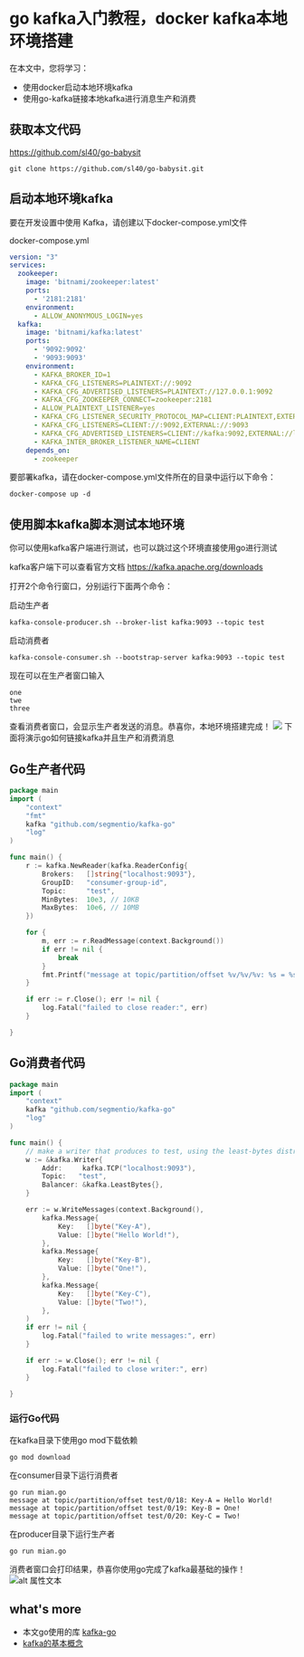# go kafka入门教程，docker kafka本地环境搭建
在本文中，您将学习：

* 使用docker启动本地环境kafka
* 使用go-kafka链接本地kafka进行消息生产和消费


## 获取本文代码
https://github.com/sl40/go-babysit
~~~
git clone https://github.com/sl40/go-babysit.git
~~~

## 启动本地环境kafka
要在开发设置中使用 Kafka，请创建以下docker-compose.yml文件

docker-compose.yml
~~~ yml
version: "3"
services:
  zookeeper:
    image: 'bitnami/zookeeper:latest'
    ports:
      - '2181:2181'
    environment:
      - ALLOW_ANONYMOUS_LOGIN=yes
  kafka:
    image: 'bitnami/kafka:latest'
    ports:
      - '9092:9092'
      - '9093:9093'
    environment:
      - KAFKA_BROKER_ID=1
      - KAFKA_CFG_LISTENERS=PLAINTEXT://:9092
      - KAFKA_CFG_ADVERTISED_LISTENERS=PLAINTEXT://127.0.0.1:9092
      - KAFKA_CFG_ZOOKEEPER_CONNECT=zookeeper:2181
      - ALLOW_PLAINTEXT_LISTENER=yes
      - KAFKA_CFG_LISTENER_SECURITY_PROTOCOL_MAP=CLIENT:PLAINTEXT,EXTERNAL:PLAINTEXT
      - KAFKA_CFG_LISTENERS=CLIENT://:9092,EXTERNAL://:9093
      - KAFKA_CFG_ADVERTISED_LISTENERS=CLIENT://kafka:9092,EXTERNAL://localhost:9093
      - KAFKA_INTER_BROKER_LISTENER_NAME=CLIENT
    depends_on:
      - zookeeper
~~~
要部署kafka，请在docker-compose.yml文件所在的目录中运行以下命令：
~~~
docker-compose up -d
~~~

## 使用脚本kafka脚本测试本地环境
你可以使用kafka客户端进行测试，也可以跳过这个环境直接使用go进行测试

kafka客户端下可以查看官方文档 https://kafka.apache.org/downloads

打开2个命令行窗口，分别运行下面两个命令：

启动生产者
~~~
kafka-console-producer.sh --broker-list kafka:9093 --topic test
~~~
启动消费者
~~~
kafka-console-consumer.sh --bootstrap-server kafka:9093 --topic test
~~~

现在可以在生产者窗口输入
~~~
one
twe
three
~~~
查看消费者窗口，会显示生产者发送的消息。恭喜你，本地环境搭建完成！
![](https://sl40.oss-cn-hangzhou.aliyuncs.com/blog/kafak_client.png)
下面将演示go如何链接kafka并且生产和消费消息

## Go生产者代码

~~~ go
package main
import (
	"context"
	"fmt"
	kafka "github.com/segmentio/kafka-go"
	"log"
)

func main() {
	r := kafka.NewReader(kafka.ReaderConfig{
		Brokers:   []string{"localhost:9093"},
		GroupID:   "consumer-group-id",
		Topic:     "test",
		MinBytes:  10e3, // 10KB
		MaxBytes:  10e6, // 10MB
	})

	for {
		m, err := r.ReadMessage(context.Background())
		if err != nil {
			break
		}
		fmt.Printf("message at topic/partition/offset %v/%v/%v: %s = %s\n", m.Topic, m.Partition, m.Offset, string(m.Key), string(m.Value))
	}

	if err := r.Close(); err != nil {
		log.Fatal("failed to close reader:", err)
	}

}

~~~

## Go消费者代码

~~~ go 
package main
import (
	"context"
	kafka "github.com/segmentio/kafka-go"
	"log"
)

func main() {
	// make a writer that produces to test, using the least-bytes distribution
	w := &kafka.Writer{
		Addr:     kafka.TCP("localhost:9093"),
		Topic:   "test",
		Balancer: &kafka.LeastBytes{},
	}

	err := w.WriteMessages(context.Background(),
		kafka.Message{
			Key:   []byte("Key-A"),
			Value: []byte("Hello World!"),
		},
		kafka.Message{
			Key:   []byte("Key-B"),
			Value: []byte("One!"),
		},
		kafka.Message{
			Key:   []byte("Key-C"),
			Value: []byte("Two!"),
		},
	)
	if err != nil {
		log.Fatal("failed to write messages:", err)
	}

	if err := w.Close(); err != nil {
		log.Fatal("failed to close writer:", err)
	}

}

~~~

### 运行Go代码

在kafka目录下使用go mod下载依赖
~~~
go mod download
~~~
在consumer目录下运行消费者
~~~ shell
go run mian.go
message at topic/partition/offset test/0/18: Key-A = Hello World!
message at topic/partition/offset test/0/19: Key-B = One!
message at topic/partition/offset test/0/20: Key-C = Two!

~~~
在producer目录下运行生产者
~~~ shell
go run mian.go
~~~
消费者窗口会打印结果，恭喜你使用go完成了kafka最基础的操作！
![alt 属性文本](https://sl40.oss-cn-hangzhou.aliyuncs.com/blog/kafka_run.png)
## what's more
- 本文go使用的库 [kafka-go](https://github.com/segmentio/kafka-go)
- [kafka的基本概念](https://segmentfault.com/a/1190000040633029)

